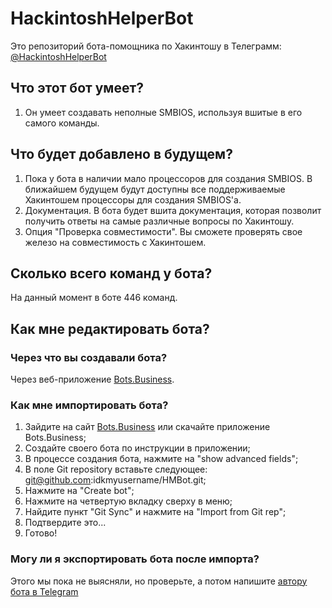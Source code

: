 # HackintoshHelperBot
Это репозиторий бота-помощника по Хакинтошу в Телеграмм: [@HackintoshHelperBot](https://t.me/HackintoshHelperBot)

## Что этот бот умеет?
1. Он умеет создавать неполные SMBIOS, используя вшитые в его самого команды.

## Что будет добавлено в будущем?
1. Пока у бота в наличии мало процессоров для создания SMBIOS. В ближайшем будущем будут доступны все поддерживаемые Хакинтошем процессоры для создания SMBIOS'а.
2. Документация. В бота будет вшита документация, которая позволит получить ответы на самые различные вопросы по Хакинтошу.
3. Опция "Проверка совместимости". Вы сможете проверять свое железо на совместимость с Хакинтошем.

## Сколько всего команд у бота?
На данный момент в боте 446 команд.

## Как мне редактировать бота?

### Через что вы создавали бота? 
Через веб-приложение [Bots.Business](app.bots.business.com).

### Как мне импортировать бота?
1. Зайдите на сайт [Bots.Business](app.bots.business.com) или скачайте приложение Bots.Business;
2. Создайте своего бота по инструкции в приложении;
3. В процессе создания бота, нажмите на "show advanced fields";
4. В поле Git repository вставьте следующее: git@github.com:idkmyusername/HMBot.git;
5. Нажмите на "Create bot";
6. Нажмите на четвертую вкладку сверху в меню;
7. Найдите пункт "Git Sync" и нажмите на "Import from Git rep";
8. Подтвердите это...
9. Готово! 

### Могу ли я экспортировать бота после импорта?
Этого мы пока не выясняли, но проверьте, а потом напишите [автору бота в Telegram](t.me/cummet)
